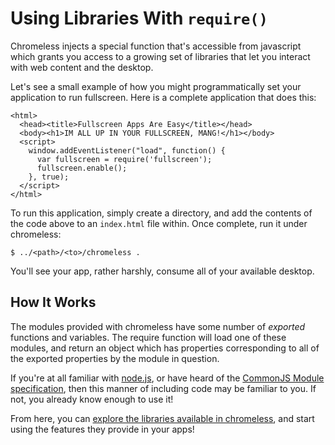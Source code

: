 # Using Libraries With `require()` 

Chromeless injects a special function that's accessible from javascript
which grants you access to a growing set of libraries that let you 
interact with web content and the desktop.

Let's see a small example of how you might programmatically set your application
to run fullscreen.  Here is a complete application that does this:

    <html>
      <head><title>Fullscreen Apps Are Easy</title></head>
      <body><h1>IM ALL UP IN YOUR FULLSCREEN, MANG!</h1></body>
      <script>
        window.addEventListener("load", function() {
          var fullscreen = require('fullscreen');
          fullscreen.enable();
        }, true);
      </script>
    </html>

To run this application, simply create a directory, and add the contents of the code
above to an `index.html` file within.  Once complete, run it under chromeless:

    $ ../<path>/<to>/chromeless .

You'll see your app, rather harshly, consume all of your available desktop.

## How It Works

The modules provided with chromeless have some number of *exported* functions and 
variables.  The require function will load one of these modules, and return an
object which has properties corresponding to all of the exported properties by 
the module in question.

If you're at all familiar with [node.js](http://nodejs.org), or have heard of the
[CommonJS Module specification](http://wiki.commonjs.org/wiki/Modules), then 
this manner of including code may be familiar to you.  If not, you already know
enough to use it!

From here, you can [explore the libraries available in chromeless](#package/lib),
and start using the features they provide in your apps!
